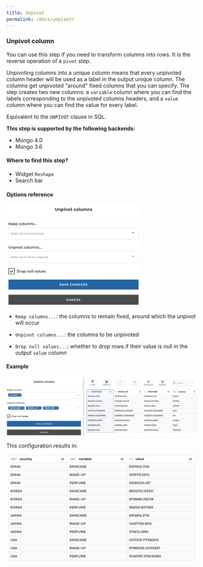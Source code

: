 ```yaml
---
title: Unpivot
permalink: /docs/unpivot/
---
```


### Unpivot column

You can use this step if you need to transform columns into rows. It is the
reverse operation of a `pivot` step.

Unpivoting columns into a unique column means that every unpivoted column header
will be used as a label in the output unique column. The columns get unpivoted
"around" fixed columns that you can specify. The step creates two new columns:
a `variable` column where you can find the labels corresponding to the unpivoted
columns headers, and a `value` column where you can find the value for every
label.

Equivalent to the `UNPIVOT` clause in SQL.

**This step is supported by the following backends:**

- Mongo 4.0
- Mongo 3.6

#### Where to find this step?

- Widget `Reshape`
- Search bar

#### Options reference

<img src="../../img/docs/user-interface/unpivot_step_form.jpg" width="350" />

- `Keep columns...`: the columns to remain fixed, around which the unpivot will
  occur

- `Unpivot columns...`: the columns to be unpivoted

- `Drop null values...`: whether to drop rows if their value is null in the
  output `value` column

#### Example

<img src="../../img/docs/user-interface/unpivot_example_conf.jpg" width="750" />

This configuration results in:

<img src="../../img/docs/user-interface/unpivot_example_result.jpg" width="500" />

